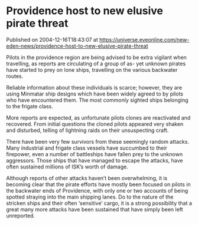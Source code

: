 # Providence host to new elusive pirate threat
Published on 2004-12-16T18:43:07 at https://universe.eveonline.com/new-eden-news/providence-host-to-new-elusive-pirate-threat

Pilots in the providence region are being advised to be extra vigilant when travelling, as reports are circulating of a group of as- yet unknown pirates have started to prey on lone ships, travelling on the various backwater routes.   
  
Reliable information about these individuals is scarce; however, they are using Minmatar ship designs which have been widely agreed to by pilots who have encountered them. The most commonly sighted ships belonging to the frigate class.   
  
More reports are expected, as unfortunate pilots clones are reactivated and recovered. From initial questions the cloned pilots appeared very shaken and disturbed, telling of lightning raids on their unsuspecting craft.   
  
There have been very few survivors from these seemingly random attacks. Many industrial and frigate class vessels have succumbed to their firepower, even a number of battleships have fallen prey to the unknown aggressors. Those ships that have managed to escape the attacks, have often sustained millions of ISK’s worth of damage.   
  
Although reports of other attacks haven’t been overwhelming, it is becoming clear that the pirate efforts have mostly been focused on pilots in the backwater ends of Providence, with only one or two accounts of being spotted straying into the main shipping lanes. Do to the nature of the stricken ships and their often ‘sensitive’ cargo, it is a strong possibility that a great many more attacks have been sustained that have simply been left unreported.
